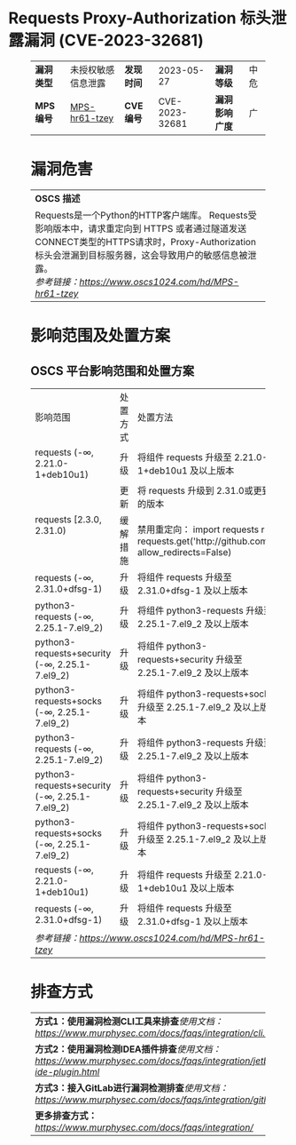 # Requests Proxy-Authorization 标头泄露漏洞 (CVE-2023-32681)
<figure class="wp-block-table">
    <table>
        <tbody>
        <tr>
            <td><strong>漏洞类型</strong></td>
            <td>未授权敏感信息泄露</td>
            <td><strong>发现时间</strong></td>
            <td>2023-05-27</td>
            <td><strong>漏洞等级</strong></td>
            <td>中危</td>
        </tr>
        <tr>
            <td><strong>MPS编号</strong></td>
            <td><a href="https://www.oscs1024.com/hd/MPS-hr61-tzey">MPS-hr61-tzey</a></td>
            <td><strong>CVE编号</strong></td>
            <td>CVE-2023-32681</td>
            <td><strong>漏洞影响广度</strong></td>
            <td>广</td>
        </tr>
        </tbody>
    </table>
</figure>


<figure class="wp-block-table">
    <h1 class="wp-block-heading">漏洞危害</h1>
    <table>
        <tbody>
        <tr>
            <td><strong>OSCS 描述</strong></td>
        </tr>
        <tr>
            <td>Requests是一个Python的HTTP客户端库。
Requests受影响版本中，请求重定向到 HTTPS 或者通过隧道发送CONNECT类型的HTTPS请求时，Proxy-Authorization 标头会泄漏到目标服务器，这会导致用户的敏感信息被泄露。<br><em>参考链接：<a
                    href="https://www.oscs1024.com/hd/MPS-hr61-tzey">https://www.oscs1024.com/hd/MPS-hr61-tzey</a></em>
            </td>
        </tr>
        </tbody>
    </table>
</figure>


<figure class="wp-block-table alignleft">
    <h1 class="wp-block-heading">影响范围及处置方案</h1>
    <h2 class="wp-block-heading"><strong>OSCS</strong> <strong>平台影响范围和处置方案</strong></h2>
    <table>
        <tbody>
        <tr>
            <td>影响范围</td>
            <td>处置方式</td>
            <td>处置方法</td>
        </tr>
        <tr><td rowspan="1">requests (-∞, 2.21.0-1+deb10u1)</td><td>升级</td><td>将组件 requests 升级至 2.21.0-1+deb10u1 及以上版本</td></tr><tr><td rowspan="2">requests [2.3.0, 2.31.0)</td><td>更新</td><td>将 requests 升级到 2.31.0或更到的版本</td></tr><tr><td>缓解措施</td><td>禁用重定向：
import requests
r = requests.get('http://github.com/', allow_redirects=False)</td></tr><tr><td rowspan="1">requests (-∞, 2.31.0+dfsg-1)</td><td>升级</td><td>将组件 requests 升级至 2.31.0+dfsg-1 及以上版本</td></tr><tr><td rowspan="1">python3-requests (-∞, 2.25.1-7.el9_2)</td><td>升级</td><td>将组件 python3-requests 升级至 2.25.1-7.el9_2 及以上版本</td></tr><tr><td rowspan="1">python3-requests+security (-∞, 2.25.1-7.el9_2)</td><td>升级</td><td>将组件 python3-requests+security 升级至 2.25.1-7.el9_2 及以上版本</td></tr><tr><td rowspan="1">python3-requests+socks (-∞, 2.25.1-7.el9_2)</td><td>升级</td><td>将组件 python3-requests+socks 升级至 2.25.1-7.el9_2 及以上版本</td></tr><tr><td rowspan="1">python3-requests (-∞, 2.25.1-7.el9_2)</td><td>升级</td><td>将组件 python3-requests 升级至 2.25.1-7.el9_2 及以上版本</td></tr><tr><td rowspan="1">python3-requests+security (-∞, 2.25.1-7.el9_2)</td><td>升级</td><td>将组件 python3-requests+security 升级至 2.25.1-7.el9_2 及以上版本</td></tr><tr><td rowspan="1">python3-requests+socks (-∞, 2.25.1-7.el9_2)</td><td>升级</td><td>将组件 python3-requests+socks 升级至 2.25.1-7.el9_2 及以上版本</td></tr><tr><td rowspan="1">requests (-∞, 2.21.0-1+deb10u1)</td><td>升级</td><td>将组件 requests 升级至 2.21.0-1+deb10u1 及以上版本</td></tr><tr><td rowspan="1">requests (-∞, 2.31.0+dfsg-1)</td><td>升级</td><td>将组件 requests 升级至 2.31.0+dfsg-1 及以上版本</td></tr>
        <tr>
            <td colspan="3"><em>参考链接：</em><em><a
                    href="https://www.oscs1024.com/hd/MPS-hr61-tzey">https://www.oscs1024.com/hd/MPS-hr61-tzey</a></em></td>
        </tr>
        </tbody>
    </table>
</figure>


<figure class="wp-block-table">
    <h1 class="wp-block-heading">排查方式</h1>
    <table>
        <tbody>
        <tr>
            <td><strong>方式1：使用漏洞检测CLI工具来排查</strong><em>使用文档：<a
                    href="https://www.murphysec.com/docs/faqs/integration/cli.html">https://www.murphysec.com/docs/faqs/integration/cli.html</a></em>
            </td>
        </tr>
        <tr>
            <td><strong>方式2：使用漏洞检测IDEA插件排查</strong><em>使用文档：<a
                    href="https://www.murphysec.com/docs/faqs/integration/jetbrains-ide-plugin.html">https://www.murphysec.com/docs/faqs/integration/jetbrains-ide-plugin.html</a></em>
            </td>
        </tr>
        <tr>
            <td><strong>方式3：接入GitLab进行漏洞检测排查</strong><em>使用文档：<a
                    href="https://www.murphysec.com/docs/faqs/integration/gitlab.html">https://www.murphysec.com/docs/faqs/integration/gitlab.html</a></em>
            </td>
        </tr>
        <tr>
            <td><strong>更多排查方式：</strong><em><a
                    href="https://www.murphysec.com/docs/faqs/integration/">https://www.murphysec.com/docs/faqs/integration/</a></em>
            </td>
        </tr>
        </tbody>
    </table>
</figure>